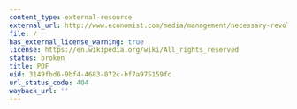 ```yaml
---
content_type: external-resource
external_url: http://www.economist.com/media/management/necessary-revolution-senge-uk-e.pdf
file: /
has_external_license_warning: true
license: https://en.wikipedia.org/wiki/All_rights_reserved
status: broken
title: PDF
uid: 3149fbd6-9bf4-4683-872c-bf7a975159fc
url_status_code: 404
wayback_url: ''
---
```

